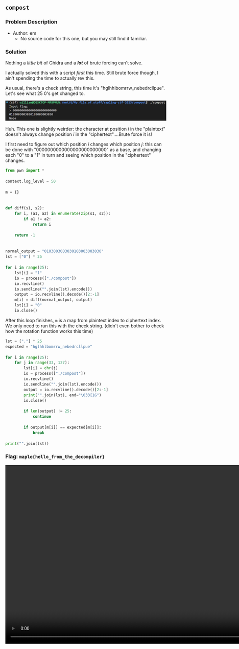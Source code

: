 ## `compost`
### Problem Description
- Author: em
    - No source code for this one, but you may still find it familiar.

### Solution
Nothing a *little bit* of Ghidra and a ***lot*** of brute forcing can't solve.

I actually solved this with a script *first* this time. Still brute force though, I ain't spending the time to actually rev this.

As usual, there's a check string, this time it's "hglhhlbomrrw_nebedrcllpue". Let's see what 25 0's get changed to.

![](compost-1.png)

Huh. This one is slightly weirder: the character at position $i$ in the "plaintext" doesn't always change position $i$ in the "ciphertext"....Brute force it is!

I first need to figure out which position $i$ changes which position $j$: this can be done with "0000000000000000000000000" as a base, and changing each "0" to a "1" in turn and seeing which position in the "ciphertext" changes.

```python
from pwn import *

context.log_level = 50

m = {}


def diff(s1, s2):
    for i, (a1, a2) in enumerate(zip(s1, s2)):
        if a1 != a2:
            return i

    return -1


normal_output = "0103003003030103003003030"
lst = ["0"] * 25

for i in range(25):
    lst[i] = "1"
    io = process(["./compost"])
    io.recvline()
    io.sendline("".join(lst).encode())
    output = io.recvline().decode()[2:-1]
    m[i] = diff(normal_output, output)
    lst[i] = "0"
    io.close()
```

After this loop finishes, `m` is a map from plaintext index to ciphertext index. We only need to run this with the check string. (didn't even bother to check how the rotation function works this time)

```python
lst = ["."] * 25
expected = "hglhhlbomrrw_nebedrcllpue"

for i in range(25):
    for j in range(33, 127):
        lst[i] = chr(j)
        io = process(["./compost"])
        io.recvline()
        io.sendline("".join(lst).encode())
        output = io.recvline().decode()[2:-1]
        print("".join(lst), end="\033[1G")
        io.close()

        if len(output) != 25:
            continue

        if output[m[i]] == expected[m[i]]:
            break

print("".join(lst))
```

### Flag: `maple{hello_from_the_decompiler}`

<video width="1024" height="560" controls>
  <source src="./compost.mp4" type="video/mp4">
</video>